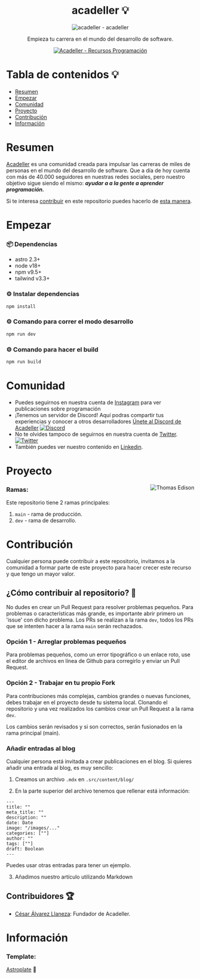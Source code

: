 <div align="center">

# acadeller 💡

![acadeller - acadeller](https://i.imgur.com/MHrqFrY.png)

<p align="center">
  Empieza tu carrera en el mundo del desarrollo de software.
</p>
<p align="center">
  <a href="https://github.com/acadeller/core">
	<img alt="Acadeller - Recursos Programación" src="https://img.shields.io/badge/Acadeller-acadeller-yellow.svg">
	  <br>
 </a>
</p>

</div>

# Tabla de contenidos 💡

- [Resumen](#resumen)
- [Empezar](#empezar)
- [Comunidad](#comunidad)
- [Proyecto](#proyecto)
- [Contribución](#contribución)
- [Información](#información)

# Resumen

[Acadeller](https://github.com/Acadeller) es una comunidad creada para impulsar las carreras de miles de personas en el mundo del desarrollo de software. Que a día de hoy cuenta con más de 40.000 seguidores en nuestras redes sociales, pero nuestro objetivo sigue siendo el mismo: ***ayudar a a la gente a aprender programación.***

Si te interesa [contribuir](#contribución) en este repositorio puedes hacerlo de [esta manera](#contribución).

# Empezar

### 📦 Dependencias

- astro 2.3+
- node v18+
- npm v9.5+
- tailwind v3.3+

### ⚙️ Instalar dependencias

```bash
npm install
```

### ⚙️ Comando para correr el modo desarrollo

```bash
npm run dev
```

### ⚙️ Comando para hacer el build

```bash
npm run build
```

# Comunidad

- Puedes seguirnos en nuestra cuenta de [Instagram](https://www.instagram.com/acadeller/) para ver publicaciones sobre programación
- ¡Tenemos un servidor de Discord! Aquí podras compartir tus experiencias y conocer a otros desarrolladores [Únete al Discord de Acadeller](https://discord.com/invite/9vvcTTC) <a href="https://discord.com/invite/9vvcTTC">
    		<img src="https://img.shields.io/discord/715323337240477707.svg?label=&logo=discord&logoColor=ffffff&color=7389D8&labelColor=6A7EC2" alt="Discord">
  	</a>
- No te olvides tampoco de seguirnos en nuestra cuenta de [Twitter](https://twitter.com/acadeller). <a href="https://twitter.com/acadeller">
    		<img src="https://img.shields.io/twitter/follow/acadeller?label=Follow&style=social" alt="Twitter">
  	</a>
- También puedes ver nuestro contenido en [Linkedin](https://www.linkedin.com/company/68485158).

# Proyecto

<img src="https://media.giphy.com/media/3o6Ztm25ikO467NGOk/giphy.gif" align="right" alt="Thomas Edison">

### Ramas:

Este repositorio tiene 2 ramas principales:
1. `main` - rama de producción.
2. `dev` - rama de desarrollo.

# Contribución

Cualquier persona puede contribuir a este repositorio, invitamos a la comunidad a formar parte de este proyecto para hacer crecer este recurso y que tengo un mayor valor.

## ¿Cómo contribuir al repositorio? 🤝

No dudes en crear un Pull Request para resolver problemas pequeños. Para problemas o características más grande, es importante abrir primero un 'issue' con dicho problema. Los PRs se realizan a la rama `dev`, todos los PRs que se intenten hacer a la rama `main` serán rechazados.

### Opción 1 - Arreglar problemas pequeños

Para problemas pequeños, como un error tipográfico o un enlace roto, use el editor de archivos en línea de Github para corregirlo y enviar un Pull Request.

### Opción 2 - Trabajar en tu propio Fork

Para contribuciones más complejas, cambios grandes o nuevas funciones, debes trabajar en el proyecto desde tu sistema local. Clonando el repositorio y una vez realizados los cambios crear un Pull Request a la rama `dev`.

Los cambios serán revisados y si son correctos, serán fusionados en la rama principal (main).

### Añadir entradas al blog

Cualquier persona está invitada a crear publicaciones en el blog. Si quieres añadir una entrada al blog, es muy sencillo:
1. Creamos un archivo `.mdx` en `.src/content/blog/`

2. En la parte superior del archivo tenemos que rellenar está información:
```mdx
---
title: ""
meta_title: ""
description: ""
date: Date
image: "/images/..."
categories: [""]
author: ""
tags: [""]
draft: Boolean
---
```
Puedes usar otras entradas para tener un ejemplo.

3. Añadimos nuestro artículo utilizando Markdown


## Contribuidores 🏆

* [César Álvarez Llaneza](https://github.com/cesaralvrz): Fundador de Acadeller.

# Información

### Template:

[Astroplate](https://github.com/zeon-studio/astroplate) 🚀
